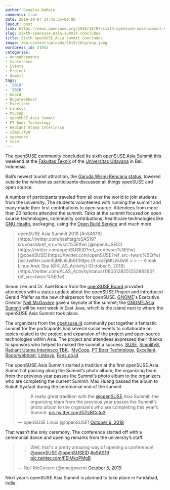 ```yaml
---
author: Douglas DeMaio
comments: true
date: 2019-10-07 14:45:35+00:00
layout: post
link: https://news.opensuse.org/2019/10/07/sixth-opensuse-asia-summit-concludes/
slug: sixth-opensuse-asia-summit-concludes
title: Sixth openSUSE.Asia Summit Concludes
image: /wp-content/uploads/2019/10/group.jpeg
wordpress_id: 21952
categories:
- Announcements
- Conference
- Events
- Project
- Summit
tags:
- '2019'
- '2020'
- board
- Bogorwebhost
- Excellent
- Linksys
- MyCoop
- openSUSE.Asia Summit
- PT Boer Technology
- Rediant Utama Interinsco
- simplify8
- sponsors
- suse
---
```


The [openSUSE](https://www.opensuse.org/) community concluded its sixth [openSUSE.Asia Summit](https://events.opensuse.org/conferences/summitasia19) this weekend at the [Fakultas Teknik](https://ft.unud.ac.id/) of the [Universitas Udayana](https://www.unud.ac.id/) in Bali, Indonesia.

Bali’s newest tourist attraction, the [Garuda Wisnu Kencana status](https://en.wikipedia.org/wiki/Garuda_Wisnu_Kencana_statue), towered outside the window as participants discussed all things openSUSE and open source.

A number of participants traveled from all over the world to join students from the university. The students volunteered with running the summit and many made their first contributions to open source. Attendees from more than 20 nations attended the summit. Talks at the summit focused on open source technologies, community contributions, healthcare technologies like [GNU Health](https://www.gnuhealth.org), packaging, using the [Open Build Service](https://openbuildservice.org) and much more.



<blockquote>openSUSE Asia Summit 2019 [#oSAS19](https://twitter.com/hashtag/oSAS19?src=hash&ref_src=twsrc%5Etfw) [@openSUSEID](https://twitter.com/openSUSEID?ref_src=twsrc%5Etfw) [@openSUSE](https://twitter.com/openSUSE?ref_src=twsrc%5Etfw) [pic.twitter.com/EjMtLi6Jb9](https://t.co/EjMtLi6Jb9)
> 
> -- Klmpk Linux Arek Sby (@KLAS_Activity) [October 5, 2019](https://twitter.com/KLAS_Activity/status/1180313825125388290?ref_src=twsrc%5Etfw)</blockquote>



Simon Lee and Dr. Axel Braun from the [openSUSE Board](https://en.opensuse.org/openSUSE:Board) provided attendees with a status update about the openSUSE Project and introduced Gerald Pfeifer as the new chairperson for openSUSE. [GNOME](https://www.gnome.org)'s Executive Director [Neil McGovern](https://www.gnome.org/foundation/staff/) gave a keynote at the summit; the [GNOME.Asia Summit](https://2019.gnome.asia) will be next week in East Java, which is the island next to where the openSUSE.Asia Summit took place.

The organizers from the [opensuse.id](https://opensuse.id/) community put together a fantastic summit for the participants had several social events to collaborate on topics related to the project and expansion of the project and open source technologies within Asia. The project and attendees expressed their thanks to sponsors who helped to maked the summit a success. [SUSE](https://www.suse.com/), [Simplify8](https://www.s8i.io/), [Radiant Utama Interinsco TBK](http://radiant.co.id/),  [MyCoop](https://ptskk.id/), [PT Boer Technology](https://www.btech.id), [Excellent](https://www.excellent.co.id/), [Bogorwebhost](https://www.bogorwebhost.com), [Linksys](https://www.linksys.com/id/), [Fans.co.id](http://fans.co.id/)

The openSUSE.Asia Summit started a tradition at the first openSUSE.Asia Summit of passing along the Summit’s photo album; the organizing team from the previous year passes the Summit’s photo album to the organizers who are completing the current Summit. Max Huang passed the album to Kukuh Syafaat during the ceremonial end of the summit.


<blockquote>

> 
> A really great tradition with the [@openSUSE](https://twitter.com/openSUSE?ref_src=twsrc%5Etfw).Asia Summit; the organizing team from the previous year passes the Summit’s photo album to the organizers who are completing this year’s Summit. [pic.twitter.com/57lzBCctp3](https://t.co/57lzBCctp3)
> 
> 
— openSUSE Linux (@openSUSE) [October 6, 2019](https://twitter.com/openSUSE/status/1180653390683987968?ref_src=twsrc%5Etfw)</blockquote>




That wasn’t the only ceremony. The conference started off with a ceremonial dance and opening remarks from the university’s staff.


<blockquote>

> 
> Well, that's a pretty amazing way of opening a conference! [@openSUSE](https://twitter.com/openSUSE?ref_src=twsrc%5Etfw) [@openSUSEID](https://twitter.com/openSUSEID?ref_src=twsrc%5Etfw) [#oSAS19](https://twitter.com/hashtag/oSAS19?src=hash&ref_src=twsrc%5Etfw) [pic.twitter.com/FEIMkxPMgB](https://t.co/FEIMkxPMgB)
> 
> 
— Neil McGovern (@nmcgovern) [October 5, 2019](https://twitter.com/nmcgovern/status/1180291056593756160?ref_src=twsrc%5Etfw)</blockquote>




Next year’s openSUSE.Asia Summit is planned to take place in Faridabad, India.
